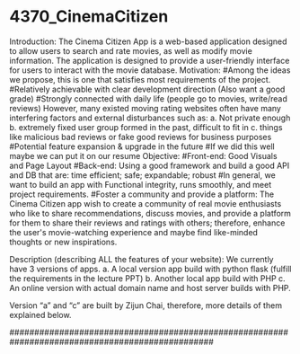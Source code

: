 # 4370_CinemaCitizen

Introduction:
The Cinema Citizen App is a web-based application designed to allow users to search and rate movies, as well as modify movie information. The application is designed to provide a user-friendly interface for users to interact with the movie database.
Motivation:
#Among the ideas we propose, this is one that satisfies most requirements of the project.
	#Relatively achievable with clear development direction (Also want a good grade)
	#Strongly connected with daily life (people go to movies, write/read reviews) However, many existed moving rating websites often have many interfering factors and external disturbances such as:
a.	Not private enough
b.	extremely fixed user group formed in the past, difficult to fit in
c.	things like malicious bad reviews or fake good reviews for business purposes
	#Potential feature expansion & upgrade in the future
	#If we did this well maybe we can put it on our resume
Objective:
	#Front-end: Good Visuals and Page Layout
#Back-end: Using a good framework and build a good API and DB that are: time efficient; safe; expandable; robust
#In general, we want to build an app with Functional integrity, runs smoothly, and meet project requirements. 
#Foster a community and provide a platform: The Cinema Citizen app wish to create a community of real movie enthusiasts who like to share recommendations, discuss movies, and provide a platform for them to share their reviews and ratings with others; therefore, enhance the user's movie-watching experience and maybe find like-minded thoughts or new inspirations.


Description (describing ALL the features of your website):
We currently have 3 versions of apps. 
a.	A local version app build with python flask (fulfill the requirements in the lecture PPT)
b.	Another local app build with PHP 
c.	An online version with actual domain name and host server builds with PHP.

Version “a” and “c” are built by Zijun Chai, therefore, more details of them explained below.

#################################################################################################

